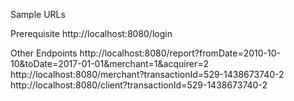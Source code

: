 Sample URLs

Prerequisite
http://localhost:8080/login

Other Endpoints
http://localhost:8080/report?fromDate=2010-10-10&toDate=2017-01-01&merchant=1&acquirer=2
http://localhost:8080/merchant?transactionId=529-1438673740-2
http://localhost:8080/client?transactionId=529-1438673740-2
